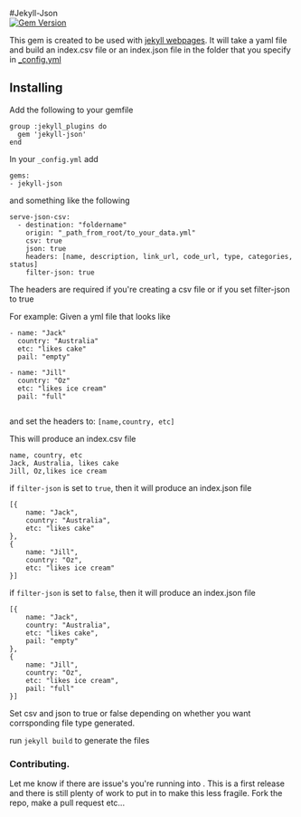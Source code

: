 #Jekyll-Json  
[![Gem Version](https://badge.fury.io/rb/jekyll-json.svg)](http://badge.fury.io/rb/jekyll-json)

This gem is created to be used with [jekyll webpages](http://jekyllrb.com/). It will take a yaml file and build an index.csv file or an index.json file in the folder that you specify in [_config.yml](http://jekyllrb.com/docs/configuration/) 

## Installing 


Add the following to your gemfile

```
group :jekyll_plugins do
  gem 'jekyll-json'
end
```
In your `_config.yml` add

```
gems:
- jekyll-json
```

and something like the following

```
serve-json-csv:
  - destination: "foldername"
    origin: "_path_from_root/to_your_data.yml"
    csv: true
    json: true
    headers: [name, description, link_url, code_url, type, categories, status]
    filter-json: true
```

The headers are required if you're creating a csv file or if you set filter-json to true

For example:
Given a yml file that looks like

```
- name: "Jack"
  country: "Australia"
  etc: "likes cake"
  pail: "empty"
  
- name: "Jill"
  country: "Oz"
  etc: "likes ice cream"
  pail: "full"
  
```
and set the headers to:
`[name,country, etc]`

This will produce an index.csv file

```
name, country, etc
Jack, Australia, likes cake
Jill, Oz,likes ice cream
```
if `filter-json` is set to `true`, then it will produce an index.json file 

```
[{
    name: "Jack",
    country: "Australia",
    etc: "likes cake"
},
{
    name: "Jill",
    country: "Oz",
    etc: "likes ice cream"
}]
```
if `filter-json` is set to `false`, then it will produce an index.json file 

```
[{
    name: "Jack",
    country: "Australia",
    etc: "likes cake",
    pail: "empty"
},
{
    name: "Jill",
    country: "Oz",
    etc: "likes ice cream",
    pail: "full"
}]
```
Set csv and json to true or false depending on whether you want corrsponding file type generated.


run `jekyll build` to generate the files

### Contributing.

Let me know if there are issue's you're running into . This is a first release and there is still plenty of work to put in to make this less fragile.
Fork the repo, make a pull request etc...


